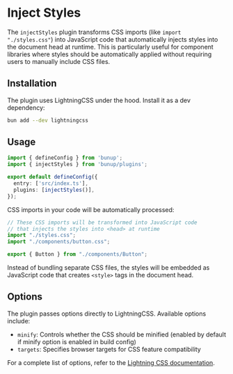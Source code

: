# Inject Styles

The `injectStyles` plugin transforms CSS imports (like `import "./styles.css"`) into JavaScript code that automatically injects styles into the document head at runtime. This is particularly useful for component libraries where styles should be automatically applied without requiring users to manually include CSS files.

## Installation

The plugin uses LightningCSS under the hood. Install it as a dev dependency:

```bash
bun add --dev lightningcss
```

## Usage

```ts [bunup.config.ts]
import { defineConfig } from 'bunup';
import { injectStyles } from 'bunup/plugins';

export default defineConfig({
  entry: ['src/index.ts'],
  plugins: [injectStyles()],
});
```

CSS imports in your code will be automatically processed:

```ts [src/index.ts]
// These CSS imports will be transformed into JavaScript code
// that injects the styles into <head> at runtime
import "./styles.css";
import "./components/button.css";

export { Button } from "./components/Button";
```

Instead of bundling separate CSS files, the styles will be embedded as JavaScript code that creates `<style>` tags in the document head.

## Options

The plugin passes options directly to LightningCSS. Available options include:

- `minify`: Controls whether the CSS should be minified (enabled by default if minify option is enabled in build config)
- `targets`: Specifies browser targets for CSS feature compatibility

For a complete list of options, refer to the [Lightning CSS documentation](https://lightningcss.dev/docs.html).
